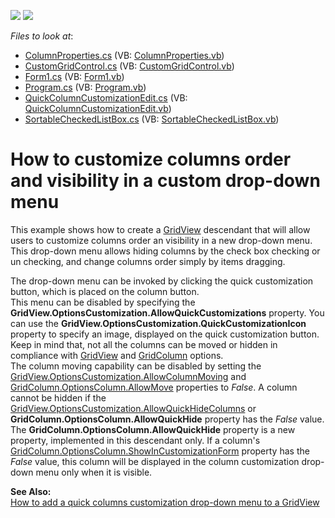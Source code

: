 <!-- default badges list -->
[![](https://img.shields.io/badge/Open_in_DevExpress_Support_Center-FF7200?style=flat-square&logo=DevExpress&logoColor=white)](https://supportcenter.devexpress.com/ticket/details/E2015)
[![](https://img.shields.io/badge/📖_How_to_use_DevExpress_Examples-e9f6fc?style=flat-square)](https://docs.devexpress.com/GeneralInformation/403183)
<!-- default badges end -->
<!-- default file list -->
*Files to look at*:

* [ColumnProperties.cs](./CS/Sample/ColumnProperties.cs) (VB: [ColumnProperties.vb](./VB/Sample/ColumnProperties.vb))
* [CustomGridControl.cs](./CS/Sample/CustomGridControl.cs) (VB: [CustomGridControl.vb](./VB/Sample/CustomGridControl.vb))
* [Form1.cs](./CS/Sample/Form1.cs) (VB: [Form1.vb](./VB/Sample/Form1.vb))
* [Program.cs](./CS/Sample/Program.cs) (VB: [Program.vb](./VB/Sample/Program.vb))
* [QuickColumnCustomizationEdit.cs](./CS/Sample/QuickColumnCustomizationEdit.cs) (VB: [QuickColumnCustomizationEdit.vb](./VB/Sample/QuickColumnCustomizationEdit.vb))
* [SortableCheckedListBox.cs](./CS/Sample/SortableCheckedListBox.cs) (VB: [SortableCheckedListBox.vb](./VB/Sample/SortableCheckedListBox.vb))
<!-- default file list end -->
# How to customize columns order and visibility in a custom drop-down menu


<p>This example shows how to create a <a href="http://documentation.devexpress.com/#WindowsForms/clsDevExpressXtraGridViewsGridGridViewtopic">GridView</a> descendant that will allow users to customize columns order an visibility in a new drop-down menu. This drop-down menu allows hiding columns by the check box checking or un checking, and change columns order simply by items dragging. </p><p>The drop-down menu can be invoked by clicking the quick customization button, which is placed on the column button. <br />
This menu can be disabled by specifying the <strong>GridView.OptionsCustomization.AllowQuickCustomizations</strong> property. You can use the <strong>GridView.OptionsCustomization.QuickCustomizationIcon</strong> property to specify an image, displayed on the quick customization button. <br />
Keep in mind that, not all the columns can be moved or hidden in compliance with <a href="http://documentation.devexpress.com/#WindowsForms/clsDevExpressXtraGridViewsGridGridViewtopic">GridView</a> and <a href="http://documentation.devexpress.com/#WindowsForms/clsDevExpressXtraGridColumnsGridColumntopic">GridColumn</a> options.<br />
The column moving capability can be disabled by setting the <a href="http://documentation.devexpress.com/#WindowsForms/DevExpressXtraGridViewsGridGridOptionsCustomization_AllowColumnMovingtopic">GridView.OptionsCustomization.AllowColumnMoving</a> and <a href="http://documentation.devexpress.com/#WindowsForms/DevExpressXtraGridColumnsOptionsColumn_AllowMovetopic">GridColumn.OptionsColumn.AllowMove</a> properties to <i>False</i>. A column cannot be hidden if the <a href="http://documentation.devexpress.com/#WindowsForms/DevExpressXtraGridViewsGridGridOptionsCustomization_AllowQuickHideColumnstopic">GridView.OptionsCustomization.AllowQuickHideColumns</a> or <strong>GridColumn.OptionsColumn.AllowQuickHide</strong> property has the <i>False</i> value. The <strong>GridColumn.OptionsColumn.AllowQuickHide</strong> property is a new property, implemented in this descendant only. If a column's <a href="http://documentation.devexpress.com/#WindowsForms/DevExpressXtraGridColumnsOptionsColumn_ShowInCustomizationFormtopic">GridColumn.OptionsColumn.ShowInCustomizationForm</a> property has the <i>False</i> value, this column will be displayed in the column customization drop-down menu only when it is visible.</p><p><strong>See Also:</strong><br />
<a href="https://www.devexpress.com/Support/Center/p/K18345">How to add a quick columns customization drop-down menu to a GridView</a></p>

<br/>


